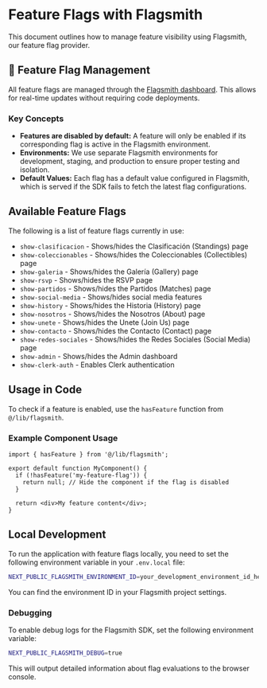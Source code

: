 # Feature Flags with Flagsmith

This document outlines how to manage feature visibility using Flagsmith, our feature flag provider.

## 🚩 Feature Flag Management

All feature flags are managed through the [Flagsmith dashboard](https://flagsmith.com/). This allows for real-time updates without requiring code deployments.

### Key Concepts

*   **Features are disabled by default:** A feature will only be enabled if its corresponding flag is active in the Flagsmith environment.
*   **Environments:** We use separate Flagsmith environments for development, staging, and production to ensure proper testing and isolation.
*   **Default Values:** Each flag has a default value configured in Flagsmith, which is served if the SDK fails to fetch the latest flag configurations.

## Available Feature Flags

The following is a list of feature flags currently in use:

*   `show-clasificacion` - Shows/hides the Clasificación (Standings) page
*   `show-coleccionables` - Shows/hides the Coleccionables (Collectibles) page
*   `show-galeria` - Shows/hides the Galería (Gallery) page
*   `show-rsvp` - Shows/hides the RSVP page
*   `show-partidos` - Shows/hides the Partidos (Matches) page
*   `show-social-media` - Shows/hides social media features
*   `show-history` - Shows/hides the Historia (History) page
*   `show-nosotros` - Shows/hides the Nosotros (About) page
*   `show-unete` - Shows/hides the Unete (Join Us) page
*   `show-contacto` - Shows/hides the Contacto (Contact) page
*   `show-redes-sociales` - Shows/hides the Redes Sociales (Social Media) page
*   `show-admin` - Shows/hides the Admin dashboard
*   `show-clerk-auth` - Enables Clerk authentication

## Usage in Code

To check if a feature is enabled, use the `hasFeature` function from `@/lib/flagsmith`.

### Example Component Usage

```tsx
import { hasFeature } from '@/lib/flagsmith';

export default function MyComponent() {
  if (!hasFeature('my-feature-flag')) {
    return null; // Hide the component if the flag is disabled
  }

  return <div>My feature content</div>;
}
```

## Local Development

To run the application with feature flags locally, you need to set the following environment variable in your `.env.local` file:

```bash
NEXT_PUBLIC_FLAGSMITH_ENVIRONMENT_ID=your_development_environment_id_here
```

You can find the environment ID in your Flagsmith project settings.

### Debugging

To enable debug logs for the Flagsmith SDK, set the following environment variable:

```bash
NEXT_PUBLIC_FLAGSMITH_DEBUG=true
```

This will output detailed information about flag evaluations to the browser console.